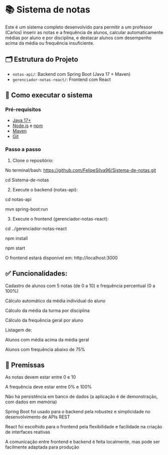 # 📚 Sistema de notas

Este é um sistema completo desenvolvido para permitir a um professor (Carlos) inserir as notas e a frequência de alunos, calcular automaticamente médias por aluno e por disciplina, e destacar alunos com desempenho acima da média ou frequência insuficiente.

## 🗂 Estrutura do Projeto

- `notas-api/`: Backend com Spring Boot (Java 17 + Maven)
- `gerenciador-notas-react/`: Frontend com React

## 🚀 Como executar o sistema

### Pré-requisitos

- [Java 17+](https://adoptium.net/)
- [Node.js](https://nodejs.org/) e [npm](https://www.npmjs.com/)
- [Maven](https://maven.apache.org/)
- [Git](https://git-scm.com/)

### Passo a passo

1. Clone o repositório:

No terminal/bash:
https://github.com/FelipeSilva96/Sistema-de-notas.git

cd Sistema-de-notas

2. Execute o backend (notas-api):

cd notas-api

mvn spring-boot:run

3. Execute o frontend (gerenciador-notas-react):

cd ../gerenciador-notas-react

npm install

npm start

O frontend estará disponível em: http://localhost:3000

## ✅ Funcionalidades:

Cadastro de alunos com 5 notas (de 0 a 10) e frequência percentual (0 a 100%)

Cálculo automático da média individual do aluno

Cálculo da média da turma por disciplina

Cálculo da frequência geral por aluno

Listagem de:

Alunos com média acima da média geral

Alunos com frequência abaixo de 75%

## 📌 Premissas

As notas devem estar entre 0 e 10

A frequência deve estar entre 0% e 100%

Não há persistência em banco de dados (a aplicação é de demonstração, com dados em memória)

Spring Boot foi usado para o backend pela robustez e simplicidade no desenvolvimento de APIs REST

React foi escolhido para o frontend pela flexibilidade e facilidade na criação de interfaces reativas

A comunicação entre frontend e backend é feita localmente, mas pode ser facilmente adaptada para produção
